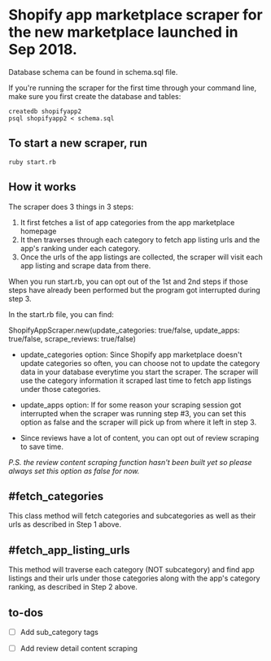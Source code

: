 # Shopify app marketplace scraper for the new marketplace launched in Sep 2018.

Database schema can be found in schema.sql file.

If you're running the scraper for the first time through your command line, make sure you first create the database and tables:

```
createdb shopifyapp2
psql shopifyapp2 < schema.sql
```

## To start a new scraper, run 

```
ruby start.rb
```

## How it works
The scraper does 3 things in 3 steps:
1. It first fetches a list of app categories from the app marketplace homepage
2. It then traverses through each category to fetch app listing urls and the app's ranking under each category.
3. Once the urls of the app listings are collected, the scraper will visit each app listing and scrape data from there.

When you run start.rb, you can opt out of the 1st and 2nd steps if those steps have already been performed but the program got interrupted during step 3.

In the start.rb file, you can find:

ShopifyAppScraper.new(update_categories: true/false, update_apps: true/false, scrape_reviews: true/false)

- update_categories option: Since Shopify app marketplace doesn't update categories so often, you can choose not to update the category data in your database everytime you start the scraper. The scraper will use the category information it scraped last time to fetch app listings under those categories.

- update_apps option: If for some reason your scraping session got interrupted when the scraper was running step #3, you can set this option as false and the scraper will pick up from where it left in step 3.

- Since reviews have a lot of content, you can opt out of review scraping to save time.

*P.S. the review content scraping function hasn't been built yet so please always set this option as false for now.*

## #fetch_categories

This class method will fetch categories and subcategories as well as their urls as described in Step 1 above.

## #fetch_app_listing_urls

This method will traverse each category (NOT subcategory) and find app listings and their urls under those categories along with the app's category ranking, as described in Step 2 above.

## to-dos
- [ ] Add sub_category tags
- [ ] Add review detail content scraping



